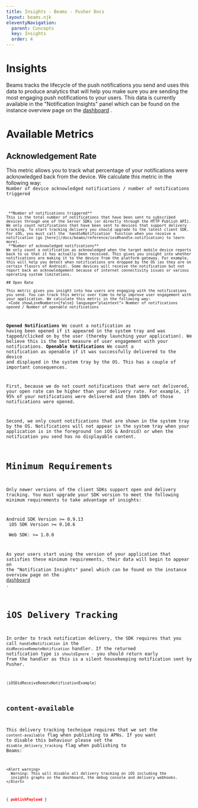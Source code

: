 ```yaml
---
title: Insights - Beams - Pusher Docs
layout: beams.njk
eleventyNavigation:
  parent: Concepts
  key: Insights
  order: 4
---
```


# Insights

Beams tracks the lifecycle of the push notifications you send and uses this data to produce analytics that will help you make sure you are sending the most engaging push notifications to your users. This data is currently available in the "Notification Insights" panel which can be found on the instance overview page on the <a external="" href="https://dashboard.pusher.com/beams">dashboard</a> .

# Available Metrics

## Acknowledgement Rate

This metric allows you to track what percentage of your notifications were acknowledged back from the device. We calculate this metric in the following way:
<Code showLineNumbers={false} language="plaintext"> Number of device acknowledged notifications / number of notifications triggered

```
 **Number of notifications triggered**
This is the total number of notifications that have been sent to subscribed devices through one of the Server SDKs (or directly through the HTTP Publish API). We only count notifications that have been sent to devices that support delivery tracking. To start tracking delivery you should upgrade to the latest client SDK. For iOS, you must call the `handleNotification` function when you receive a notification (go [here](/docs/beams/reference/ios#handle-notification) to learn more).
 **Number of acknowledged notifications**
We only count a notification as acknowledged when the target mobile device reports back to us that it has actually been received. This gives you insight into whether notifications are making it to the device from the platform gateway. For example, this will help you detect when notifications are dropped by the OS (as they are on certain flavors of Android). Some devices will receive the notification but not report back an acknowledgement because of internet connectivity issues or various operating system limitations.

## Open Rate

This metric gives you insight into how users are engaging with the notifications you send. You can track this metric over time to help improve user engagement with your application. We calculate this metric in the following way:
 <Code showLineNumbers={false} language="plaintext"> Number of notifications opened / Number of openable notifications
```

**Opened Notifications**
We count a notification as having been opened if it appeared in the system tray and was tapped/clicked on by the user (thereby launching your application). We believe this is the best measure of user engagement with your notifications.
**Openable Notifications**
We count a notification as openable if it was successfully delivered to the device and displayed in the system tray by the OS. This has a couple of important consequences.

First, because we do not count notifications that were not delivered, your open rate can be higher than your delivery rate. For example, if 95% of your notifications were delivered and then 100% of those notifications were opened.

Second, we only count notifications that are shown in the system tray by the OS. Notifications will not appear in the system tray when your application is in the foreground (on iOS & Android) or when the notification you send has no displayable content.

# Minimum Requirements

Only newer versions of the client SDKs support open and delivery tracking. You must upgrade your SDK version to meet the following minimum requirements to take advantage of insights:

Android SDK Version >= 0.9.13 <br /> iOS SDK Version >= 0.10.6 <br /> Web SDK: >= 1.0.0

As your users start using the version of your application that satisfies these minimum requirements, their data will begin to appear on the "Notification Insights" panel which can be found on the instance overview page on the <a external="" href="https://dashboard.pusher.com/beams">dashboard</a> .

# iOS Delivery Tracking

In order to track notification delivery, the SDK requires that you call `handleNotification` in the `didReceiveRemoteNotification` handler. If the returned notification type is `shouldIgnore` - you should return early from the handler as this is a silent housekeeping notification sent by Pusher.

```swift
{iOSDidReceiveRemoteNotificationExample}
```

## content-available

This delivery tracking technique requires that we set the `content-available` flag when publishing to APNs. If you want to disable this behaviour please set the `disable_delivery_tracking` flag when publishing to Beams:

    <Alert warning>
      Warning: This will disable all delivery tracking on iOS including the
      insights graphs on the dashboard, the debug console and delivery webhooks.
    </Alert>

```json
{ publishPayload }
```
